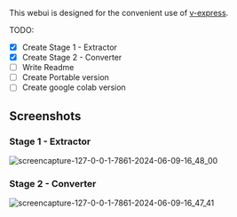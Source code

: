 This webui is designed for the convenient use of [v-express](https://github.com/tencent-ailab/V-Express/tree/main).

TODO:
- [x] Create Stage 1 - Extractor
- [x] Create Stage 2 - Converter
- [ ] Write Readme
- [ ] Create Portable version
- [ ] Create google colab version

## Screenshots
### Stage 1 - Extractor

![screencapture-127-0-0-1-7861-2024-06-09-16_48_00](https://github.com/daswer123/v-express-webui/assets/22278673/245a4dd2-cdec-4b26-8eb4-1fd9b957af25)

### Stage 2 - Converter

![screencapture-127-0-0-1-7861-2024-06-09-16_47_41](https://github.com/daswer123/v-express-webui/assets/22278673/a68de086-10b6-4072-839b-46cd59441c30)
